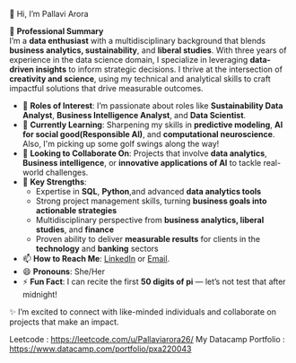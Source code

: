 👋 Hi, I’m Pallavi Arora  

🌟 **Professional Summary**  
I’m a **data enthusiast** with a multidisciplinary background that blends **business analytics, sustainability**, and **liberal studies**. With three years of experience in the data science domain, I specialize in leveraging **data-driven insights** to inform strategic decisions. 
I thrive at the intersection of **creativity and science**, using my technical and analytical skills to craft impactful solutions that drive measurable outcomes.  

- 👀 **Roles of Interest**: I’m passionate about roles like **Sustainability Data Analyst**, **Business Intelligence Analyst**, and **Data Scientist**.  
- 🌱 **Currently Learning**: Sharpening my skills in **predictive modeling**, **AI for social good(Responsible AI)**, and **computational neuroscience**. Also, I'm picking up some golf swings along the way!  
- 💞️ **Looking to Collaborate On**: Projects that involve **data analytics**, **Business intelligence**, or **innovative applications of AI** to tackle real-world challenges.  
- 💪 **Key Strengths**:  
  - Expertise in **SQL**, **Python**,and advanced **data analytics tools**  
  - Strong project management skills, turning **business goals into actionable strategies**  
  - Multidisciplinary perspective from **business analytics, liberal studies**, and **finance**  
  - Proven ability to deliver **measurable results** for clients in the **technology** and **banking** sectors  
- 📫 **How to Reach Me**: [LinkedIn]((https://www.linkedin.com/in/arorapallavi26/)) or [Email](mailto:pallavi.arora26@outlook.com).  
- 😄 **Pronouns**: She/Her  
- ⚡ **Fun Fact**: I can recite the first **50 digits of pi** — let’s not test that after midnight!  

✨ I’m excited to connect with like-minded individuals and collaborate on projects that make an impact. 

Leetcode : https://leetcode.com/u/Pallaviarora26/
My Datacamp Portfolio : https://www.datacamp.com/portfolio/pxa220043

<!---
ispal26/ispal26 is a ✨ special ✨ repository because its `README.md` (this file) appears on your GitHub profile.
You can click the Preview link to take a look at your changes.
--->
